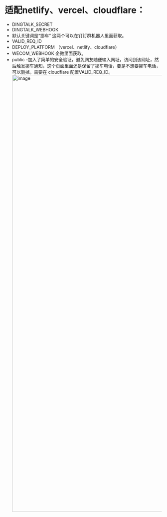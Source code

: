 # 适配netlify、vercel、cloudflare：
  - DINGTALK_SECRET
  - DINGTALK_WEBHOOK
  - 默认关键词是“挪车”
    这两个可以在钉钉群机器人里面获取。
  - VALID_REQ_ID
  - DEPLOY_PLATFORM （vercel、netlify、cloudflare）
  - WECOM_WEBHOOK 企微里面获取。
  - public
    -加入了简单的安全验证，避免网友随便输入网址，访问到该网址，然后触发挪车通知，这个页面里面还是保留了挪车电话，要是不想要挪车电话，可以删掉。需要在 cloudflare 配置VALID_REQ_ID。
      <img width="1054" height="1402" alt="image" src="https://github.com/user-attachments/assets/b677ccba-8271-493c-98c1-16de30f73fa6" />


